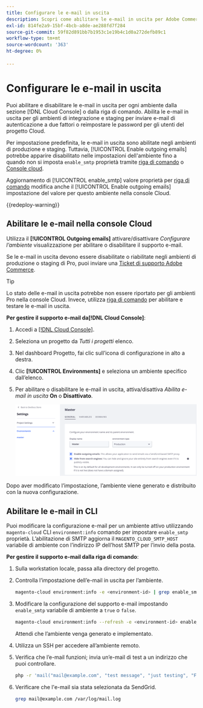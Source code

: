 ```yaml
---
title: Configurare le e-mail in uscita
description: Scopri come abilitare le e-mail in uscita per Adobe Commerce sull’infrastruttura cloud.
exl-id: 814fe2a9-15bf-4bcb-a8de-ae288fd7f284
source-git-commit: 59f82d891bb7b1953c1e19b4c1d0a272defb89c1
workflow-type: tm+mt
source-wordcount: '363'
ht-degree: 0%

---
```


# Configurare le e-mail in uscita

Puoi abilitare e disabilitare le e-mail in uscita per ogni ambiente dalla sezione [!DNL Cloud Console] o dalla riga di comando. Abilita le e-mail in uscita per gli ambienti di integrazione e staging per inviare e-mail di autenticazione a due fattori o reimpostare le password per gli utenti del progetto Cloud.

Per impostazione predefinita, le e-mail in uscita sono abilitate negli ambienti di produzione e staging. Tuttavia, [!UICONTROL Enable outgoing emails] potrebbe apparire disabilitato nelle impostazioni dell&#39;ambiente fino a quando non si imposta `enable_smtp` proprietà tramite [riga di comando](#enable-emails-in-the-cli) o [Console cloud](outgoing-emails.md#enable-emails-in-the-cloud-console).

Aggiornamento di [!UICONTROL enable_smtp] valore proprietà per [riga di comando](#enable-emails-in-the-cli) modifica anche il [!UICONTROL Enable outgoing emails] impostazione del valore per questo ambiente nella console Cloud.

{{redeploy-warning}}

## Abilitare le e-mail nella console Cloud

Utilizza il **[!UICONTROL Outgoing emails]** attivare/disattivare _Configurare l’ambiente_ visualizzazione per abilitare o disabilitare il supporto e-mail.

Se le e-mail in uscita devono essere disabilitate o riabilitate negli ambienti di produzione o staging di Pro, puoi inviare una [Ticket di supporto Adobe Commerce](https://experienceleague.adobe.com/en/docs/commerce-knowledge-base/kb/help-center-guide/magento-help-center-user-guide).

>[!TIP]
>
>Lo stato delle e-mail in uscita potrebbe non essere riportato per gli ambienti Pro nella console Cloud. Invece, utilizza [riga di comando](#enable-emails-in-the-cli) per abilitare e testare le e-mail in uscita.

**Per gestire il supporto e-mail da[!DNL Cloud Console]**:

1. Accedi a [[!DNL Cloud Console]](https://console.adobecommerce.com).
1. Seleziona un progetto da _Tutti i progetti_ elenco.
1. Nel dashboard Progetto, fai clic sull’icona di configurazione in alto a destra.
1. Clic **[!UICONTROL Environments]** e seleziona un ambiente specifico dall’elenco.
1. Per abilitare o disabilitare le e-mail in uscita, attiva/disattiva _Abilita e-mail in uscita_ **On** o **Disattivato**.

   ![Abilita configurazione e-mail in uscita](../../assets/outgoing-emails.png)

Dopo aver modificato l’impostazione, l’ambiente viene generato e distribuito con la nuova configurazione.

## Abilitare le e-mail in CLI

Puoi modificare la configurazione e-mail per un ambiente attivo utilizzando `magento-cloud` CLI `environment:info` comando per impostare `enable_smtp` proprietà. L’abilitazione di SMTP aggiorna il `MAGENTO_CLOUD_SMTP_HOST` variabile di ambiente con l’indirizzo IP dell’host SMTP per l’invio della posta.

**Per gestire il supporto e-mail dalla riga di comando**:

1. Sulla workstation locale, passa alla directory del progetto.

1. Controlla l’impostazione dell’e-mail in uscita per l’ambiente.

   ```bash
   magento-cloud environment:info -e <environment-id> | grep enable_smtp
   ```

1. Modificare la configurazione del supporto e-mail impostando `enable_smtp` variabile di ambiente a `true` o `false`.

   ```bash
   magento-cloud environment:info --refresh -e <environment-id> enable_smtp true
   ```

   Attendi che l’ambiente venga generato e implementato.

1. Utilizza un SSH per accedere all’ambiente remoto.

1. Verifica che l’e-mail funzioni; invia un’e-mail di test a un indirizzo che puoi controllare.

   ```bash
   php -r 'mail("mail@example.com", "test message", "just testing", "From: tester@example.com");'
   ```

1. Verificare che l&#39;e-mail sia stata selezionata da SendGrid.

   ```bash
   grep mail@example.com /var/log/mail.log
   ```
